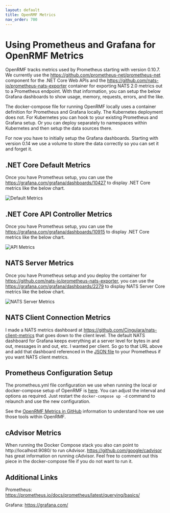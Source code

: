 ```yaml
---
layout: default
title: OpenRMF Metrics
nav_order: 700
---
```


# Using Prometheus and Grafana for OpenRMF Metrics

OpenRMF tracks metrics used by Prometheus starting with version 0.10.7. We currently use the https://github.com/prometheus-net/prometheus-net component for the .NET Core Web APIs and the https://github.com/nats-io/prometheus-nats-exporter container for exporting NATS 2.0 metrics out to a Prometheus endpoint. With that information, you can setup the below Grafana dashboards to show usage, memory, requests, errors, and the like. 

The docker-compose file for running OpenRMF locally uses a container definition for Prometheus and Grafana locally. The Kubernetes deployment does not. For Kubernetes you can hook to your existing Prometheus and Grafana setup. Or you can deploy separately to namespaces within Kubernetes and then setup the data sources there.

For now you have to initially setup the Grafana dashboards. Starting with version 0.14 we use a volume to store the data correctly so
you can set it and forget it.

## .NET Core Default Metrics
Once you have Prometheus setup, you can use the https://grafana.com/grafana/dashboards/10427 to display .NET Core metrics like the below chart. 

![Default Metrics](/assets/metrics-aspnet-core-default.png)

## .NET Core API Controller Metrics
Once you have Prometheus setup, you can use the https://grafana.com/grafana/dashboards/10915 to display .NET Core metrics like the below chart. 

![API Metrics](/assets/metrics-api-controller-summary.png)

## NATS Server Metrics
Once you have Prometheus setup and you deploy the container for https://github.com/nats-io/prometheus-nats-exporter, you can use the https://grafana.com/grafana/dashboards/2279 to display NATS Server Core metrics like the below chart. 

![NATS Server Metrics](/assets/metrics-nats-server.png)

## NATS Client Connection Metrics
I made a NATS metrics dashboard at https://github.com/Cingulara/nats-client-metrics that goes down to the client level. The default 
NATS dashboard for Grafana keeps everything at a server level for bytes in and out, messages in and out, etc. I wanted per client. 
So go to that URL above and add that dashboard referenced in the [JSON file](https://raw.githubusercontent.com/Cingulara/nats-client-metrics/master/grafana-dashboard.json) to your Prometheus if you want NATS client metrics. 

## Prometheus Configuration Setup
The prometheus.yml file configuration we use when running the local or docker-compose setup of OpenRMF is 
[here](https://github.com/Cingulara/openrmf-docs/blob/master/scripts/prometheus.yml). You can adjust 
the interval and options as required. Just restart the `docker-compose up -d` command to relaunch and use the new configuration.

See the [OpenRMF Metrics in GitHub](https://github.com/Cingulara/openrmf-docs/blob/master/metrics.md) information to understand how
we use those tools within OpenRMF. 

## cAdvisor Metrics
When running the Docker Compose stack you also can point to http://localhost:9080/ to run cAdvisor. https://github.com/google/cadvisor has great information on running cAdvisor. Feel free to comment out this piece in the docker-compose file if you do not want to run it. 

## Additional Links

Prometheus: https://prometheus.io/docs/prometheus/latest/querying/basics/

Grafana:  https://grafana.com/